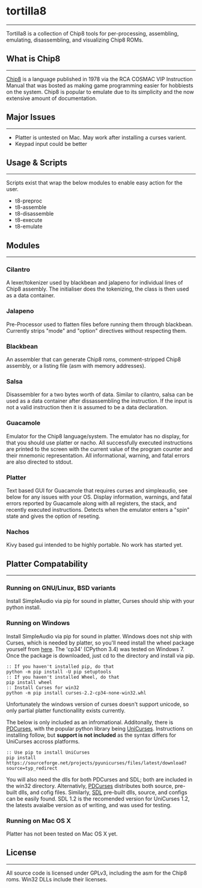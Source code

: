 # tortilla8
-------------
Tortilla8 is a collection of Chip8 tools for per-processing, assembling, emulating, disassembling, and visualizing Chip8 ROMs.

## What is Chip8
-------------

[Chip8](https://en.wikipedia.org/wiki/CHIP-8) is a language published in 1978 via the RCA COSMAC VIP Instruction Manual that was bosted as making game programming easier for hobbiests on the system. Chip8 is popular to emulate due to its simplicity and the now extensive amount of documentation.

## Major Issues
------------

* Platter is untested on Mac. May work after installing a curses varient.
* Keypad input could be better

## Usage & Scripts
---------------

Scripts exist that wrap the below modules to enable easy action for the user.

* t8-preproc
* t8-assemble
* t8-disassemble
* t8-execute
* t8-emulate

## Modules
-------

### Cilantro

A lexer/tokenizer used by blackbean and jalapeno for individual lines of Chip8 assembly. The initialiser does the tokenizing, the class is then used as a data container.

### Jalapeno

Pre-Processor used to flatten files before running them through blackbean. Currently strips "mode" and "option" directives without respecting them.

### Blackbean

An assembler that can generate Chip8 roms, comment-stripped Chip8 assembly, or a listing file (asm with memory addresses).

### Salsa

Disassembler for a two bytes worth of data. Similar to cilantro, salsa can be used as a data container after dissassembling the instruction. If the input is not a valid instruction then it is assumed to be a data declaration.

### Guacamole

Emulator for the Chip8 language/system. The emulator has no display, for that you should use platter or nacho. All successfully executed instructions are printed to the screen with the current value of the program counter and their mnemonic representation. All informational, warning, and fatal errors are also directed to stdout.

### Platter

Text based GUI for Guacamole that requires curses and simpleaudio, see below for any issues with your OS. Display information, warnings, and fatal errors reported by Guacamole along with all registers, the stack, and recently executed instructions. Detects when the emulator enters a "spin" state and gives the option of reseting.

### Nachos

Kivy based gui intended to be highly portable. No work has started yet.

## Platter Compatability
-------------

### Running on GNU/Linux, BSD variants

Install SimpleAudio via pip for sound in platter, Curses should ship with your python install.

### Running on Windows

Install SimpleAudio via pip for sound in platter.
Windows does not ship with Curses, which is needed by platter, so you'll need install the wheel package yourself from [here](http://www.lfd.uci.edu/~gohlke/pythonlibs/). The 'cp34' (CPython 3.4) was tested on Windows 7. Once the package is downloaded, just cd to the directory and install via pip.
```
:: If you haven't installed pip, do that
python -m pip install -U pip setuptools
:: If you haven't installed Wheel, do that
pip install wheel
:: Install Curses for win32
python -m pip install curses-2.2-cp34-none-win32.whl
```
Unfortunately the windows version of curses doesn't support unicode, so only partial platter functionallity exists currently.

The below is only included as an infromational.
Additonally, there is [PDCurses](https://pdcurses.sourceforge.io/), with the popular python library being [UniCurses](https://pdcurses.sourceforge.io/). Instructions on installing follow, but **support is not included** as the syntax differs for UniCurses accross platforms.
```
:: Use pip to install UniCurses
pip install https://sourceforge.net/projects/pyunicurses/files/latest/download?source=typ_redirect
```
You will also need the dlls for both PDCurses and SDL; both are included in the win32 directory. Alternativly, [PDCurses](https://pdcurses.sourceforge.io/) distributes both source, pre-built dlls, and cofig files. Similarly, [SDL](https://www.libsdl.org/download-1.2.php) pre-built dlls, source, and configs can be easily found. SDL 1.2 is the recomended version for UniCurses 1.2, the latests avaialbe version as of writing, and was used for testing.

### Running on Mac OS X

Platter has not been tested on Mac OS X yet.

## License
-------

All source code is licensed under GPLv3, including the asm for the Chip8 roms. Win32 DLLs include their licenses.

